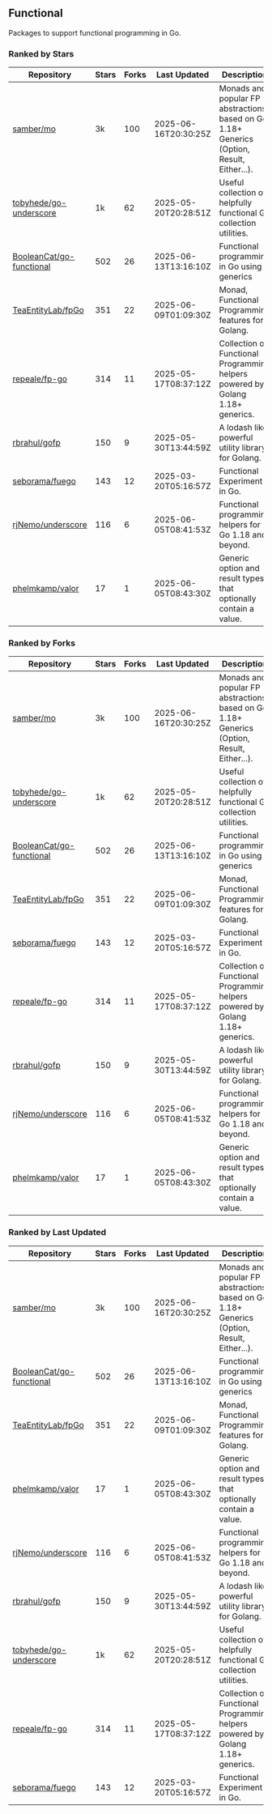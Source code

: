## Functional

Packages to support functional programming in Go.

### Ranked by Stars

| Repository | Stars | Forks | Last Updated | Description | 
|------------|-------|-------|--------------|-------------|
| [samber/mo](https://github.com/samber/mo) | 3k | 100 | 2025-06-16T20:30:25Z |  Monads and popular FP abstractions, based on Go 1.18+ Generics (Option, Result, Either...). |
| [tobyhede/go-underscore](https://github.com/tobyhede/go-underscore) | 1k | 62 | 2025-05-20T20:28:51Z |  Useful collection of helpfully functional Go collection utilities. |
| [BooleanCat/go-functional](https://github.com/BooleanCat/go-functional) | 502 | 26 | 2025-06-13T13:16:10Z |  Functional programming in Go using generics |
| [TeaEntityLab/fpGo](https://github.com/TeaEntityLab/fpGo) | 351 | 22 | 2025-06-09T01:09:30Z |  Monad, Functional Programming features for Golang. |
| [repeale/fp-go](https://github.com/repeale/fp-go) | 314 | 11 | 2025-05-17T08:37:12Z |  Collection of Functional Programming helpers powered by Golang 1.18+ generics. |
| [rbrahul/gofp](https://github.com/rbrahul/gofp) | 150 | 9 | 2025-05-30T13:44:59Z |  A lodash like powerful utility library for Golang. |
| [seborama/fuego](https://github.com/seborama/fuego) | 143 | 12 | 2025-03-20T05:16:57Z |  Functional Experiment in Go. |
| [rjNemo/underscore](https://github.com/rjNemo/underscore) | 116 | 6 | 2025-06-05T08:41:53Z |  Functional programming helpers for Go 1.18 and beyond. |
| [phelmkamp/valor](https://github.com/phelmkamp/valor) | 17 | 1 | 2025-06-05T08:43:30Z |  Generic option and result types that optionally contain a value. |

### Ranked by Forks

| Repository | Stars | Forks | Last Updated | Description | 
|------------|-------|-------|--------------|-------------|
| [samber/mo](https://github.com/samber/mo) | 3k | 100 | 2025-06-16T20:30:25Z |  Monads and popular FP abstractions, based on Go 1.18+ Generics (Option, Result, Either...). |
| [tobyhede/go-underscore](https://github.com/tobyhede/go-underscore) | 1k | 62 | 2025-05-20T20:28:51Z |  Useful collection of helpfully functional Go collection utilities. |
| [BooleanCat/go-functional](https://github.com/BooleanCat/go-functional) | 502 | 26 | 2025-06-13T13:16:10Z |  Functional programming in Go using generics |
| [TeaEntityLab/fpGo](https://github.com/TeaEntityLab/fpGo) | 351 | 22 | 2025-06-09T01:09:30Z |  Monad, Functional Programming features for Golang. |
| [seborama/fuego](https://github.com/seborama/fuego) | 143 | 12 | 2025-03-20T05:16:57Z |  Functional Experiment in Go. |
| [repeale/fp-go](https://github.com/repeale/fp-go) | 314 | 11 | 2025-05-17T08:37:12Z |  Collection of Functional Programming helpers powered by Golang 1.18+ generics. |
| [rbrahul/gofp](https://github.com/rbrahul/gofp) | 150 | 9 | 2025-05-30T13:44:59Z |  A lodash like powerful utility library for Golang. |
| [rjNemo/underscore](https://github.com/rjNemo/underscore) | 116 | 6 | 2025-06-05T08:41:53Z |  Functional programming helpers for Go 1.18 and beyond. |
| [phelmkamp/valor](https://github.com/phelmkamp/valor) | 17 | 1 | 2025-06-05T08:43:30Z |  Generic option and result types that optionally contain a value. |

### Ranked by Last Updated

| Repository | Stars | Forks | Last Updated | Description | 
|------------|-------|-------|--------------|-------------|
| [samber/mo](https://github.com/samber/mo) | 3k | 100 | 2025-06-16T20:30:25Z |  Monads and popular FP abstractions, based on Go 1.18+ Generics (Option, Result, Either...). |
| [BooleanCat/go-functional](https://github.com/BooleanCat/go-functional) | 502 | 26 | 2025-06-13T13:16:10Z |  Functional programming in Go using generics |
| [TeaEntityLab/fpGo](https://github.com/TeaEntityLab/fpGo) | 351 | 22 | 2025-06-09T01:09:30Z |  Monad, Functional Programming features for Golang. |
| [phelmkamp/valor](https://github.com/phelmkamp/valor) | 17 | 1 | 2025-06-05T08:43:30Z |  Generic option and result types that optionally contain a value. |
| [rjNemo/underscore](https://github.com/rjNemo/underscore) | 116 | 6 | 2025-06-05T08:41:53Z |  Functional programming helpers for Go 1.18 and beyond. |
| [rbrahul/gofp](https://github.com/rbrahul/gofp) | 150 | 9 | 2025-05-30T13:44:59Z |  A lodash like powerful utility library for Golang. |
| [tobyhede/go-underscore](https://github.com/tobyhede/go-underscore) | 1k | 62 | 2025-05-20T20:28:51Z |  Useful collection of helpfully functional Go collection utilities. |
| [repeale/fp-go](https://github.com/repeale/fp-go) | 314 | 11 | 2025-05-17T08:37:12Z |  Collection of Functional Programming helpers powered by Golang 1.18+ generics. |
| [seborama/fuego](https://github.com/seborama/fuego) | 143 | 12 | 2025-03-20T05:16:57Z |  Functional Experiment in Go. |

